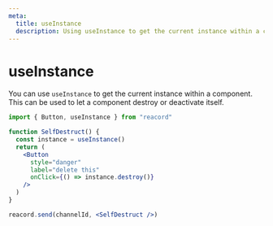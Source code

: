 ```yaml
---
meta:
  title: useInstance
  description: Using useInstance to get the current instance within a component
---
```


# useInstance

You can use `useInstance` to get the current instance within a component. This can be used to let a component destroy or deactivate itself.

```jsx
import { Button, useInstance } from "reacord"

function SelfDestruct() {
  const instance = useInstance()
  return (
    <Button
      style="danger"
      label="delete this"
      onClick={() => instance.destroy()}
    />
  )
}

reacord.send(channelId, <SelfDestruct />)
```
